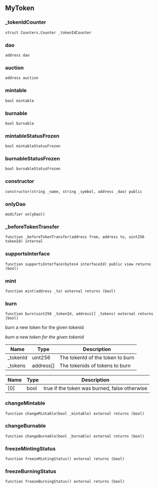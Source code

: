 

## MyToken

### _tokenIdCounter

```solidity
struct Counters.Counter _tokenIdCounter
```

### dao

```solidity
address dao
```

### auction

```solidity
address auction
```

### mintable

```solidity
bool mintable
```

### burnable

```solidity
bool burnable
```

### mintableStatusFrozen

```solidity
bool mintableStatusFrozen
```

### burnableStatusFrozen

```solidity
bool burnableStatusFrozen
```

### constructor

```solidity
constructor(string _name, string _symbol, address _dao) public
```

### onlyDao

```solidity
modifier onlyDao()
```

### _beforeTokenTransfer

```solidity
function _beforeTokenTransfer(address from, address to, uint256 tokenId) internal
```

### supportsInterface

```solidity
function supportsInterface(bytes4 interfaceId) public view returns (bool)
```

### mint

```solidity
function mint(address _to) external returns (bool)
```

### burn

```solidity
function burn(uint256 _tokenId, address[] _tokens) external returns (bool)
```

burn a new token for the given tokenid

_burn a new token for the given tokenid_

| Name | Type | Description |
| ---- | ---- | ----------- |
| _tokenId | uint256 | The tokenId of the token to burn |
| _tokens | address[] | The tokenids of tokens to burn |

| Name | Type | Description |
| ---- | ---- | ----------- |
| [0] | bool | true if the token was burned, false otherwise |

### changeMintable

```solidity
function changeMintable(bool _mintable) external returns (bool)
```

### changeBurnable

```solidity
function changeBurnable(bool _burnable) external returns (bool)
```

### freezeMintingStatus

```solidity
function freezeMintingStatus() external returns (bool)
```

### freezeBurningStatus

```solidity
function freezeBurningStatus() external returns (bool)
```

